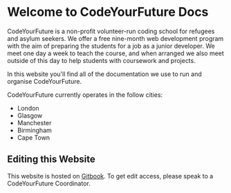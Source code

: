 # Welcome to CodeYourFuture Docs

CodeYourFuture is a non-profit volunteer-run coding school for refugees and asylum seekers. We offer a free nine-month web development program with the aim of preparing the students for a job as a junior developer. We meet one day a week to teach the course, and when arranged we also meet outside of this day to help students with coursework and projects.&#x20;

In this website you'll find all of the documentation we use to run and organise CodeYourFuture.

CodeYourFuture currently operates in the follow cities:

* London
* Glasgow
* Manchester
* Birmingham
* Cape Town



## Editing this Website

This website is hosted on [Gitbook](https://www.gitbook.com). To get edit access, please speak to a CodeYourFuture Coordinator.
